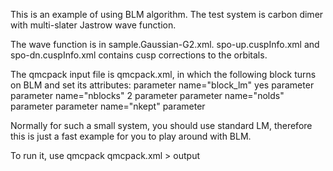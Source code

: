 This is an example of using BLM algorithm. The test system is carbon dimer with multi-slater Jastrow wave function. 

The wave function is in sample.Gaussian-G2.xml. spo-up.cuspInfo.xml and spo-dn.cuspInfo.xml contains cusp corrections to the orbitals. 

The qmcpack input file is qmcpack.xml, in which the following block turns on BLM and set its attributes:
       parameter name="block_lm" yes parameter
       parameter name="nblocks" 2 parameter
       parameter name="nolds"  parameter
       parameter name="nkept"  parameter

Normally for such a small system, you should use standard LM, therefore this is just a fast example for you to play around with BLM. 

To run it, use qmcpack qmcpack.xml > output
